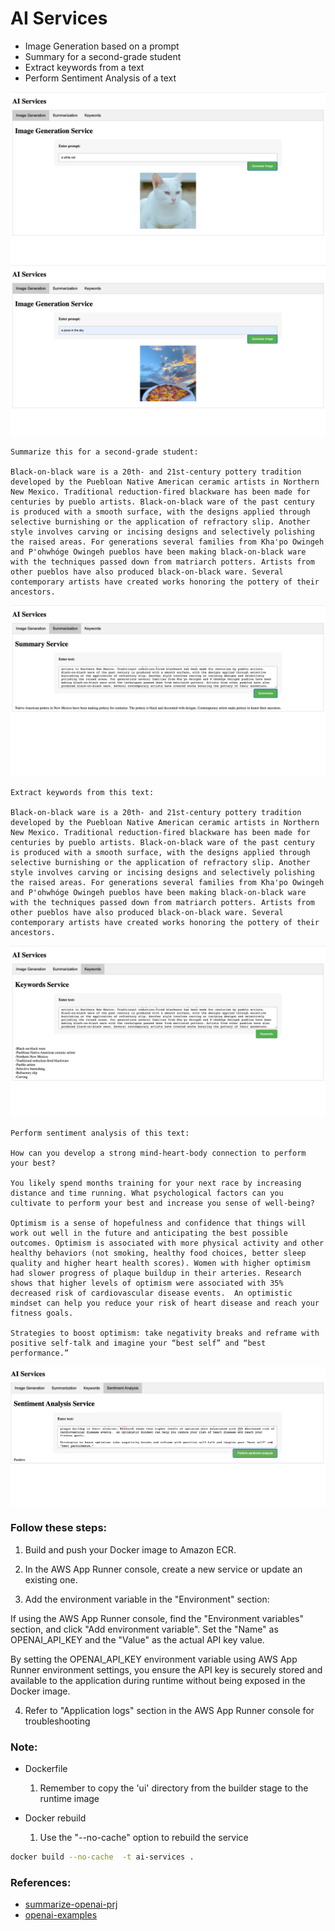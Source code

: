 # AI Services

- Image Generation based on a prompt
- Summary for a second-grade student
- Extract keywords from a text
- Perform Sentiment Analysis of a text

![white cat](whitecat.png)
![a piece of pizza in the sky](sky-pizza.png)

```
Summarize this for a second-grade student:

Black-on-black ware is a 20th- and 21st-century pottery tradition developed by the Puebloan Native American ceramic artists in Northern New Mexico. Traditional reduction-fired blackware has been made for centuries by pueblo artists. Black-on-black ware of the past century is produced with a smooth surface, with the designs applied through selective burnishing or the application of refractory slip. Another style involves carving or incising designs and selectively polishing the raised areas. For generations several families from Kha'po Owingeh and P'ohwhóge Owingeh pueblos have been making black-on-black ware with the techniques passed down from matriarch potters. Artists from other pueblos have also produced black-on-black ware. Several contemporary artists have created works honoring the pottery of their ancestors.
```
![summary](summary.png)

```
Extract keywords from this text:

Black-on-black ware is a 20th- and 21st-century pottery tradition developed by the Puebloan Native American ceramic artists in Northern New Mexico. Traditional reduction-fired blackware has been made for centuries by pueblo artists. Black-on-black ware of the past century is produced with a smooth surface, with the designs applied through selective burnishing or the application of refractory slip. Another style involves carving or incising designs and selectively polishing the raised areas. For generations several families from Kha'po Owingeh and P'ohwhóge Owingeh pueblos have been making black-on-black ware with the techniques passed down from matriarch potters. Artists from other pueblos have also produced black-on-black ware. Several contemporary artists have created works honoring the pottery of their ancestors.
```
![keywords](keywords.png)

```
Perform sentiment analysis of this text:

How can you develop a strong mind-heart-body connection to perform your best?

You likely spend months training for your next race by increasing distance and time running. What psychological factors can you cultivate to perform your best and increase you sense of well-being?

Optimism is a sense of hopefulness and confidence that things will work out well in the future and anticipating the best possible outcomes. Optimism is associated with more physical activity and other healthy behaviors (not smoking, healthy food choices, better sleep quality and higher heart health scores). Women with higher optimism had slower progress of plaque buildup in their arteries. Research shows that higher levels of optimism were associated with 35% decreased risk of cardiovascular disease events.  An optimistic mindset can help you reduce your risk of heart disease and reach your fitness goals.

Strategies to boost optimism: take negativity breaks and reframe with positive self-talk and imagine your “best self” and “best performance.”
```

![sentiment](sentiment.png)


### Follow these steps:

1. Build and push your Docker image to Amazon ECR.

2. In the AWS App Runner console, create a new service or update an existing one.

3. Add the environment variable in the "Environment" section:

If using the AWS App Runner console, find the "Environment variables" section, and click "Add environment variable". Set the "Name" as OPENAI_API_KEY and the "Value" as the actual API key value.

By setting the OPENAI_API_KEY environment variable using AWS App Runner environment settings, you ensure the API key is securely stored and available to the application during runtime without being exposed in the Docker image.

4. Refer to "Application logs" section in the AWS App Runner console for troubleshooting

### Note:
- Dockerfile
    1. Remember to copy the 'ui' directory from the builder stage to the runtime image  

- Docker rebuild
    1. Use the "--no-cache" option to rebuild the service
```bash
docker build --no-cache  -t ai-services .
```

### References:
- [summarize-openai-prj](https://github.com/nogibjj/rust-world-spr23/tree/main/summarize-openai-prj4)
- [openai-examples](https://platform.openai.com/examples)
